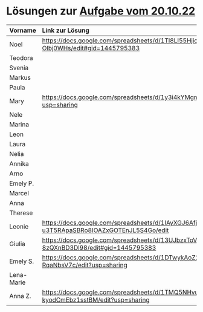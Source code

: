 # Lösungen zur [Aufgabe vom 20.10.22](https://github.com/die-macher/unterricht/blob/main/2022-10-20.md)


| Vorname    | Link zur Lösung |
|:---------- |:--------------- |
| Noel       |  https://docs.google.com/spreadsheets/d/1Tl8LI55Hjic5i_PXzFa5_R1JFRGwtGWMOH-Olbj0WHs/edit#gid=1445795383               |
| Teodora    |                 |
| Svenia     |                 |
| Markus     |                 |
| Paula      |                 |
| Mary       | https://docs.google.com/spreadsheets/d/1y3i4kYMgm2hT7fJ2khIFonjxmKSntkv09X4dzytdVS0/edit?usp=sharing |
| Nele       |                 |
| Marina     |                 |
| Leon       |                 |
| Laura      |                 |
| Nelia      |                 |
| Annika     |                 |
| Arno       |                 |
| Emely P.   |                 |
| Marcel     |                 |
| Anna       |                 |
| Therese    |                 |
| Leonie     | https://docs.google.com/spreadsheets/d/1IAyXGJ6AfjpB-u3T5RApaSBRo8IOAZxGOTEnJL5S4Go/edit                |
| Giulia     | https://docs.google.com/spreadsheets/d/13UJbzxToVva-J6KnaXtboHD4E9t8v3-8zQXnBD3Dl98/edit#gid=1445795383                |
| Emely S.   |  https://docs.google.com/spreadsheets/d/1DTwykAoZ2FjT2eqiyrcG1oicctMrE6p81-RqaNbsV7c/edit?usp=sharing               |
| Lena-Marie |                 |
| Anna Z.    |  https://docs.google.com/spreadsheets/d/1TMQ5NHvuExfYqNUFYT5xhZUXccJ-kyodCmEbz1sstBM/edit?usp=sharing               |
